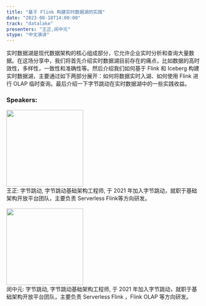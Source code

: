 ```yaml
---
title: "基于 Flink 构建实时数据湖的实践"
date: "2023-08-18T14:00:00" 
track: "datalake"
presenters: "王正,闵中元"
stype: "中文演讲"
---
```

实时数据湖是现代数据架构的核心组成部分，它允许企业实时分析和查询大量数据。在这场分享中，我们将首先介绍实时数据湖目前存在的痛点，比如数据的高时效性，多样性，一致性和准确性等。然后介绍我们如何基于 Flink 和 Iceberg 构建实时数据湖，主要通过如下两部分展开：如何将数据实时入湖、如何使用 Flink 进行 OLAP 临时查询。最后介绍一下字节跳动在实时数据湖中的一些实践收益。
 ### Speakers: 
 <img src="https://img.bagevent.com/resource/20230615/1616114803446195.png" width="200" /><br>王正: 字节跳动, 字节跳动基础架构工程师, 于 2021 年加入字节跳动，就职于基础架构开放平台团队，主要负责 Serverless Flink等方向研发。
 <br><br><img src="https://img.bagevent.com/resource/20230615/1637571823446195.png" width="200" /><br>闵中元: 字节跳动, 字节跳动基础架构工程师, 于 2021 年加入字节跳动，就职于基础架构开放平台团队，主要负责 Serverless Flink ，Flink OLAP 等方向研发。
 <br><br>